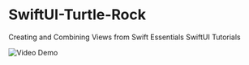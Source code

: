 # SwiftUI-Turtle-Rock
Creating and Combining Views from Swift Essentials SwiftUI Tutorials

<img src='https://i.imgur.com/Rle9k0Q.gif' title='Video Demo' width='' alt='Video Demo' />

